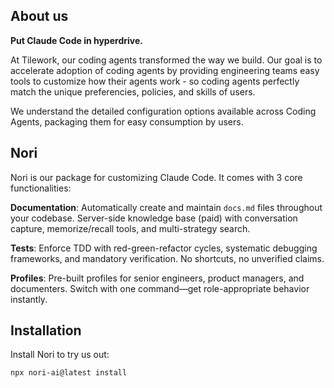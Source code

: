 ## About us

**Put Claude Code in hyperdrive.**

At Tilework, our coding agents transformed the way we build. Our goal is to accelerate adoption of coding agents by providing engineering teams easy tools to customize how their agents work - so coding agents perfectly match the unique preferencies, policies, and skills of users. 

We understand the detailed configuration options available across Coding Agents, packaging them for easy consumption by users.

## Nori

Nori is our package for customizing Claude Code. It comes with 3 core functionalities:

**Documentation**: Automatically create and maintain `docs.md` files throughout your codebase. Server-side knowledge base (paid) with conversation capture, memorize/recall tools, and multi-strategy search.

**Tests**: Enforce TDD with red-green-refactor cycles, systematic debugging frameworks, and mandatory verification. No shortcuts, no unverified claims.

**Profiles**: Pre-built profiles for senior engineers, product managers, and documenters. Switch with one command—get role-appropriate behavior instantly.

## Installation
Install Nori to try us out:

  ```bash
  npx nori-ai@latest install
